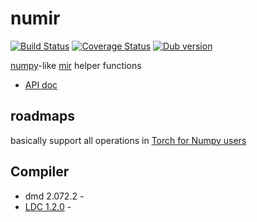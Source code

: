 # numir

[![Build Status](https://travis-ci.org/ShigekiKarita/numir.svg?branch=master)](https://travis-ci.org/ShigekiKarita/numir)
[![Coverage Status](https://coveralls.io/repos/github/ShigekiKarita/numir/badge.svg?branch=master)](https://coveralls.io/github/ShigekiKarita/numir?branch=master)
<a href="https://code.dlang.org/packages/numir" title="Go to numir"><img src="https://img.shields.io/dub/v/numir.svg" alt="Dub version"></a>

[numpy](http://www.numpy.org)-like [mir](https://github.com/libmir) helper functions

+ [API doc](https://shigekikarita.github.io/numir)

## roadmaps

basically support all operations in [Torch for Numpy users](https://github.com/torch/torch7/wiki/Torch-for-Numpy-users)

## Compiler

+ dmd 2.072.2 -
+ [LDC 1.2.0](https://github.com/ldc-developers/ldc/releases/tag/v1.2.0) -

